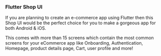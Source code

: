 ### Flutter Shop UI 

If you are planning to create an e-commerce app using Flutter then this Shop UI  would be the perfect choice for you to make a gorgeous app for both Android & iOS.

This  comes with more than 15 screens which contain the most common screens for your eCommerce app like Onboarding, Authentication, Homepage, product details page, Cart, user profile and more!
